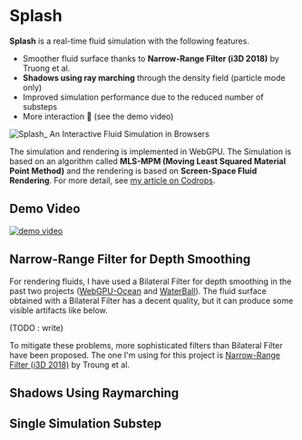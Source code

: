 # Splash
**Splash** is a real-time fluid simulation with the following features.
- Smoother fluid surface thanks to **Narrow-Range Filter (i3D 2018)** by Truong et al.
- **Shadows using ray marching** through the density field (particle mode only)
- Improved simulation performance due to the reduced number of substeps
- More interaction 🌊 (see the demo video)

![Splash_ An Interactive Fluid Simulation in Browsers](https://github.com/user-attachments/assets/6ca3b430-3337-46c3-b378-c582b1dea5e9)

The simulation and rendering is implemented in WebGPU. The Simulation is based on an algorithm called **MLS-MPM (Moving Least Squared Material Point Method)** and the rendering is based on **Screen-Space Fluid Rendering**. For more detail, see [my article on Codrops](https://tympanus.net/codrops/2025/02/26/webgpu-fluid-simulations-high-performance-real-time-rendering/).
## Demo Video
[![demo video](http://img.youtube.com/vi/9C7DRSdh88g/0.jpg)](https://www.youtube.com/watch?v=9C7DRSdh88g)
## Narrow-Range Filter for Depth Smoothing
For rendering fluids, I have used a Bilateral Filter for depth smoothing in the past two projects ([WebGPU-Ocean](https://github.com/matsuoka-601/webgpu-ocean) and [WaterBall](https://github.com/matsuoka-601/waterball)). The fluid surface obtained with a Bilateral Filter has a decent quality, but it can produce some visible artifacts like below.

(TODO : write)

To mitigate these problems, more sophisticated filters than Bilateral Filter have been proposed. The one I'm using for this project is [Narrow-Range Filter (i3D 2018)](https://ttnghia.github.io/pdf/NarrowRangeFilter.pdf) by Troung et al.
## Shadows Using Raymarching
## Single Simulation Substep

